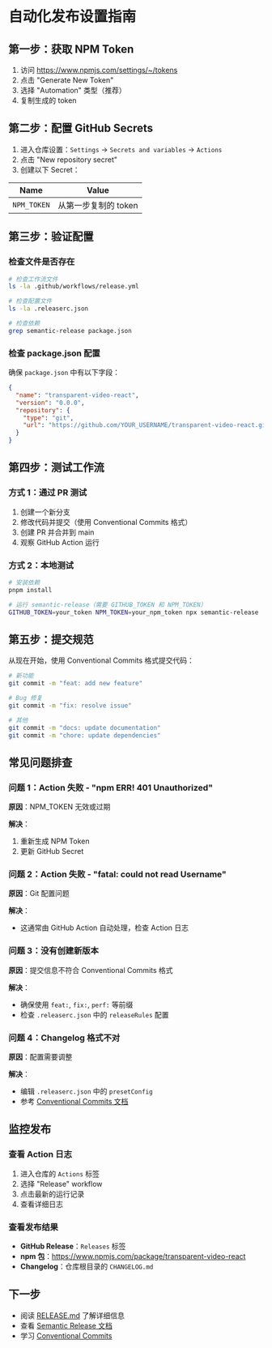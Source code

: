 # 自动化发布设置指南

## 第一步：获取 NPM Token

1. 访问 https://www.npmjs.com/settings/~/tokens
2. 点击 "Generate New Token"
3. 选择 "Automation" 类型（推荐）
4. 复制生成的 token

## 第二步：配置 GitHub Secrets

1. 进入仓库设置：`Settings` → `Secrets and variables` → `Actions`
2. 点击 "New repository secret"
3. 创建以下 Secret：

| Name | Value |
|------|-------|
| `NPM_TOKEN` | 从第一步复制的 token |

## 第三步：验证配置

### 检查文件是否存在

```bash
# 检查工作流文件
ls -la .github/workflows/release.yml

# 检查配置文件
ls -la .releaserc.json

# 检查依赖
grep semantic-release package.json
```

### 检查 package.json 配置

确保 `package.json` 中有以下字段：

```json
{
  "name": "transparent-video-react",
  "version": "0.0.0",
  "repository": {
    "type": "git",
    "url": "https://github.com/YOUR_USERNAME/transparent-video-react.git"
  }
}
```

## 第四步：测试工作流

### 方式 1：通过 PR 测试

1. 创建一个新分支
2. 修改代码并提交（使用 Conventional Commits 格式）
3. 创建 PR 并合并到 main
4. 观察 GitHub Action 运行

### 方式 2：本地测试

```bash
# 安装依赖
pnpm install

# 运行 semantic-release（需要 GITHUB_TOKEN 和 NPM_TOKEN）
GITHUB_TOKEN=your_token NPM_TOKEN=your_npm_token npx semantic-release
```

## 第五步：提交规范

从现在开始，使用 Conventional Commits 格式提交代码：

```bash
# 新功能
git commit -m "feat: add new feature"

# Bug 修复
git commit -m "fix: resolve issue"

# 其他
git commit -m "docs: update documentation"
git commit -m "chore: update dependencies"
```

## 常见问题排查

### 问题 1：Action 失败 - "npm ERR! 401 Unauthorized"

**原因**：NPM_TOKEN 无效或过期

**解决**：
1. 重新生成 NPM Token
2. 更新 GitHub Secret

### 问题 2：Action 失败 - "fatal: could not read Username"

**原因**：Git 配置问题

**解决**：
- 这通常由 GitHub Action 自动处理，检查 Action 日志

### 问题 3：没有创建新版本

**原因**：提交信息不符合 Conventional Commits 格式

**解决**：
- 确保使用 `feat:`, `fix:`, `perf:` 等前缀
- 检查 `.releaserc.json` 中的 `releaseRules` 配置

### 问题 4：Changelog 格式不对

**原因**：配置需要调整

**解决**：
- 编辑 `.releaserc.json` 中的 `presetConfig`
- 参考 [Conventional Commits 文档](https://www.conventionalcommits.org/)

## 监控发布

### 查看 Action 日志

1. 进入仓库的 `Actions` 标签
2. 选择 "Release" workflow
3. 点击最新的运行记录
4. 查看详细日志

### 查看发布结果

- **GitHub Release**：`Releases` 标签
- **npm 包**：https://www.npmjs.com/package/transparent-video-react
- **Changelog**：仓库根目录的 `CHANGELOG.md`

## 下一步

- 阅读 [RELEASE.md](.github/RELEASE.md) 了解详细信息
- 查看 [Semantic Release 文档](https://semantic-release.gitbook.io/)
- 学习 [Conventional Commits](https://www.conventionalcommits.org/)

